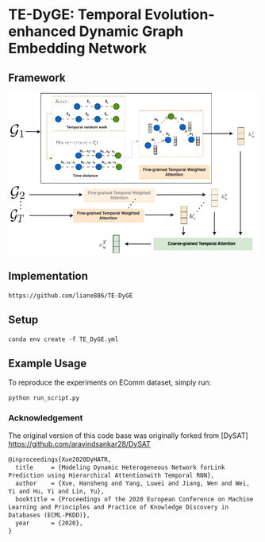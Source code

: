 # TE-DyGE: Temporal Evolution-enhanced Dynamic Graph Embedding Network
## Framework


![TE-DyGE: Temporal Evolution-enhanced Dynamic Graph Embedding Network](tedyge.png)
## Implementation
```
https://github.com/liane886/TE-DyGE
```
## Setup
```
conda env create -f TE_DyGE.yml
```
## Example Usage
To reproduce the experiments on EComm dataset, simply run:
```
python run_script.py
```

### Acknowledgement
The original version of this code base was originally forked from [DySAT] https://github.com/aravindsankar28/DySAT 
```
@inproceedings{Xue2020DyHATR,
  title     = {Modeling Dynamic Heterogeneous Network forLink Prediction using Hierarchical Attentionwith Temporal RNN},
  author    = {Xue, Hansheng and Yang, Luwei and Jiang, Wen and Wei, Yi and Hu, Yi and Lin, Yu},
  booktitle = {Proceedings of the 2020 European Conference on Machine Learning and Principles and Practice of Knowledge Discovery in Databases (ECML-PKDD)},
  year      = {2020},
}
```
